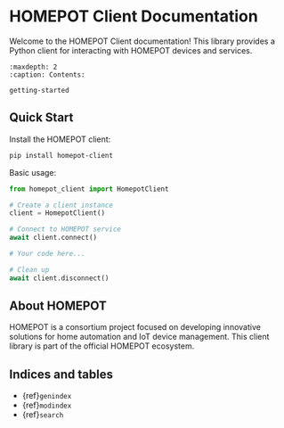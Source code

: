# HOMEPOT Client Documentation

Welcome to the HOMEPOT Client documentation! This library provides a Python client for interacting with HOMEPOT devices and services.

```{toctree}
:maxdepth: 2
:caption: Contents:

getting-started
```

## Quick Start

Install the HOMEPOT client:

```bash
pip install homepot-client
```

Basic usage:

```python
from homepot_client import HomepotClient

# Create a client instance
client = HomepotClient()

# Connect to HOMEPOT service
await client.connect()

# Your code here...

# Clean up
await client.disconnect()
```

## About HOMEPOT

HOMEPOT is a consortium project focused on developing innovative solutions for home automation and IoT device management. This client library is part of the official HOMEPOT ecosystem.

## Indices and tables

* {ref}`genindex`
* {ref}`modindex`
* {ref}`search`
